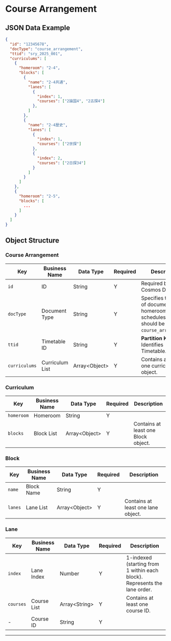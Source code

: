 # Course Arrangement

## JSON Data Example

```json
{
  "id": "12345678",
  "docType": "course_arrangement",
  "ttid": "sry_2025_001",
  "curriculums": [
    {
      "homeroom": "2-4",
      "blocks": [
        {
          "name": "2-4共通",
          "lanes": [
            {
              "index": 1,
              "courses": ["2論国4", "2古探4"]
            },
          ]
        },
        {
          "name": "2-4歴史",
          "lanes": [
            {
              "index": 1,
              "courses": ["2世探"]
            },
            {
              "index": 2,
              "courses": ["2日探34"]
            }
          ]
        }
      ]
    },
    {
      "homeroom": "2-5",
      "blocks": [
        ...
      ]
    }
  ]
}
```

## Object Structure

### Course Arrangement

| Key           | Business Name   | Data Type       | Required | Description                                                                                  |
| ------------- | --------------- | --------------- | -------- | -------------------------------------------------------------------------------------------- |
| `id`          | ID              | String          | Y        | Required by Cosmos DB.                                                                       |
| `docType`     | Document Type   | String          | Y        | Specifies the type of document. For homeroom schedules, this should be `course_arrangement`. |
| `ttid`        | Timetable ID    | String          | Y        | **Partition Key**. Identifies Timetable.                                                     |
| `curriculums` | Curriculum List | Array\<Object\> | Y        | Contains at least one curriculum object.                                                     |

### Curriculum

| Key        | Business Name | Data Type       | Required | Description                         |
| ---------- | ------------- | --------------- | -------- | ----------------------------------- |
| `homeroom` | Homeroom      | String          | Y        |                                     |
| `blocks`   | Block List    | Array\<Object\> | Y        | Contains at least one Block object. |

### Block

| Key     | Business Name | Data Type       | Required | Description                        |
| ------- | ------------- | --------------- | -------- | ---------------------------------- |
| `name`  | Block Name    | String          | Y        |                                    |
| `lanes` | Lane List     | Array\<Object\> | Y        | Contains at least one lane object. |

### Lane

| Key       | Business Name | Data Type       | Required | Description                                                               |
| --------- | ------------- | --------------- | -------- | ------------------------------------------------------------------------- |
| `index`   | Lane Index    | Number          | Y        | 1-indexed (starting from 1 within each block). Represents the lane order. |
| `courses` | Course List   | Array\<String\> | Y        | Contains at least one course ID.                                          |
| -         | Course ID     | String          | Y        |                                                                           |

---

